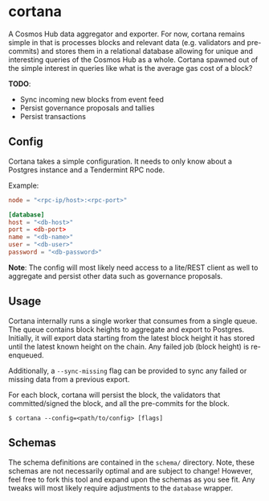 # cortana

A Cosmos Hub data aggregator and exporter. For now, cortana remains simple in
that is processes blocks and relevant data (e.g. validators and pre-commits) and
stores them in a relational database allowing for unique and interesting queries
of the Cosmos Hub as a whole. Cortana spawned out of the simple interest in
queries like what is the average gas cost of a block?

__TODO__:

* Sync incoming new blocks from event feed
* Persist governance proposals and tallies
* Persist transactions

## Config

Cortana takes a simple configuration. It needs to only know about a Postgres
instance and a Tendermint RPC node.

Example:

```toml
node = "<rpc-ip/host>:<rpc-port>"

[database]
host = "<db-host>"
port = <db-port>
name = "<db-name>"
user = "<db-user>"
password = "<db-password>"
```

__Note__: The config will most likely need access to a lite/REST client as well
to aggregate and persist other data such as governance proposals.

## Usage

Cortana internally runs a single worker that consumes from a single queue. The
queue contains block heights to aggregate and export to Postgres. Initially, it
will export data starting from the latest block height it has stored until the
latest known height on the chain. Any failed job (block height) is re-enqueued.

Additionally, a `--sync-missing` flag can be provided to sync any failed or
missing data from a previous export.

For each block, cortana will persist the block, the validators that committed/signed
the block, and all the pre-commits for the block.

```shell
$ cortana --config=<path/to/config> [flags]
```

## Schemas

The schema definitions are contained in the `schema/` directory. Note, these
schemas are not necessarily optimal and are subject to change! However, feel
free to fork this tool and expand upon the schemas as you see fit. Any tweaks
will most likely require adjustments to the `database` wrapper.
